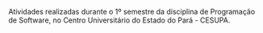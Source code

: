Atividades realizadas durante o 1º semestre da disciplina de Programação de Software, no Centro Universitário do Estado do Pará - CESUPA.